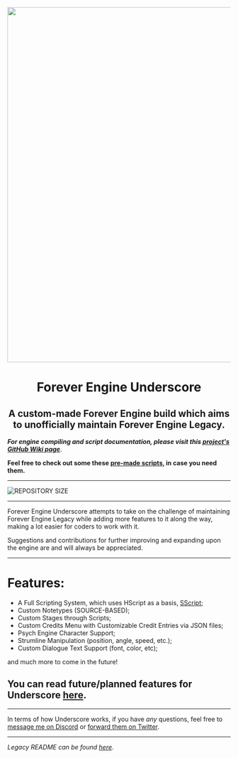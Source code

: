 <p align="center">
  <img src="https://media.discordapp.net/attachments/821758818135572491/884267252357156934/FELogo.png" width="800"/></a>
  <h1 align="center">Forever Engine Underscore</h1>
  <h2 align="center">A custom-made Forever Engine build which aims to unofficially maintain Forever Engine Legacy.</h2>
</p>

***For engine compiling and script documentation, please visit this [project's GitHub Wiki page](https://github.com/BeastlyGhost/Forever-Engine-Underscore/wiki)***.

**Feel free to check out some these [pre-made scripts](https://github.com/BeastlyGhost/Forever-Engine-Underscore/tree/master/docs), in case you need them.**

----------------------------------------------

![REPOSITORY SIZE](https://img.shields.io/github/repo-size/BeastlyGhost/Forever-Engine-Underscore)

----------------------------------------------
Forever Engine Underscore attempts to take on the challenge of maintaining Forever Engine Legacy while adding more features to it along the way, making a lot easier for coders to work with it.

Suggestions and contributions for further improving and expanding upon the engine are and will always be appreciated.

----------------------------------------------
# Features:
* A Full Scripting System, which uses HScript as a basis, [SScript](https://github.com/TheWorldMachinima/SScript);
* Custom Notetypes (SOURCE-BASED);
* Custom Stages through Scripts;
* Custom Credits Menu with Customizable Credit Entries via JSON files;
* Psych Engine Character Support;
* Strumline Manipulation (position, angle, speed, etc.);
* Custom Dialogue Text Support (font, color, etc);

and much more to come in the future!

## You can read future/planned features for Underscore [here](/docs/PLANNED-FEATURES.md).

----------------------------------------------
In terms of how Underscore works, if you have *any* questions, feel free to [message me on Discord](https://discord.com/users/597124141530742805) or [forward them on Twitter](https://twitter.com/Fan_de_RPG).

----------------------------------------------
*Legacy README can be found [here](https://github.com/Yoshubs/Forever-Engine-Legacy/blob/master/README.md)*.